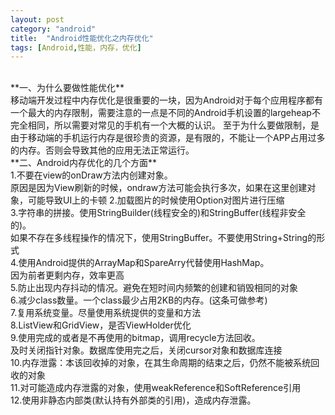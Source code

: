 ```yaml
---
layout: post
category: "android"
title:  "Android性能优化之内存优化"
tags: [Android,性能，内存，优化]
---
```

<br>
**一、为什么要做性能优化**<br>
移动端开发过程中内存优化是很重要的一块，因为Android对于每个应用程序都有一个最大的内存限制，需要注意的一点是不同的Android手机设置的largeheap不完全相同，所以需要对常见的手机有一个大概的认识。
至于为什么要做限制，是由于移动端的手机运行内存是很珍贵的资源，是有限的，不能让一个APP占用过多的内存。否则会导致其他的应用无法正常运行。<br>
**二、Android内存优化的几个方面**<br>
1.不要在view的onDraw方法内创建对象。  <br>
原因是因为View刷新的时候，ondraw方法可能会执行多次，如果在这里创建对象，可能导致UI上的卡顿
2.加载图片的时候使用Option对图片进行压缩  <br>
3.字符串的拼接。使用StringBuilder(线程安全的)和StringBuffer(线程非安全的)。<br>
如果不存在多线程操作的情况下，使用StringBuffer。不要使用String+String的形式<br>
4.使用Android提供的ArrayMap和SpareArry代替使用HashMap。  <br>
因为前者更剩内存，效率更高<br>
5.防止出现内存抖动的情况。避免在短时间内频繁的创建和销毁相同的对象<br>
6.减少class数量。一个class最少占用2KB的内存。(这条可做参考)<br>
7.复用系统变量。尽量使用系统提供的变量和方法<br>
8.ListView和GridView，是否ViewHolder优化<br>
9.使用完成的或者是不再使用的bitmap，调用recycle方法回收。<br> 及时关闭指针对象。数据库使用完之后，关闭cursor对象和数据库连接 <br>
10.内存泄露：本该回收掉的对象，在其生命周期的结束之后，仍然不能被系统回收的对象<br>
11.对可能造成内存泄露的对象，使用weakReference和SoftReference引用<br>
12.使用非静态内部类(默认持有外部类的引用)，造成内存泄露。<br>
